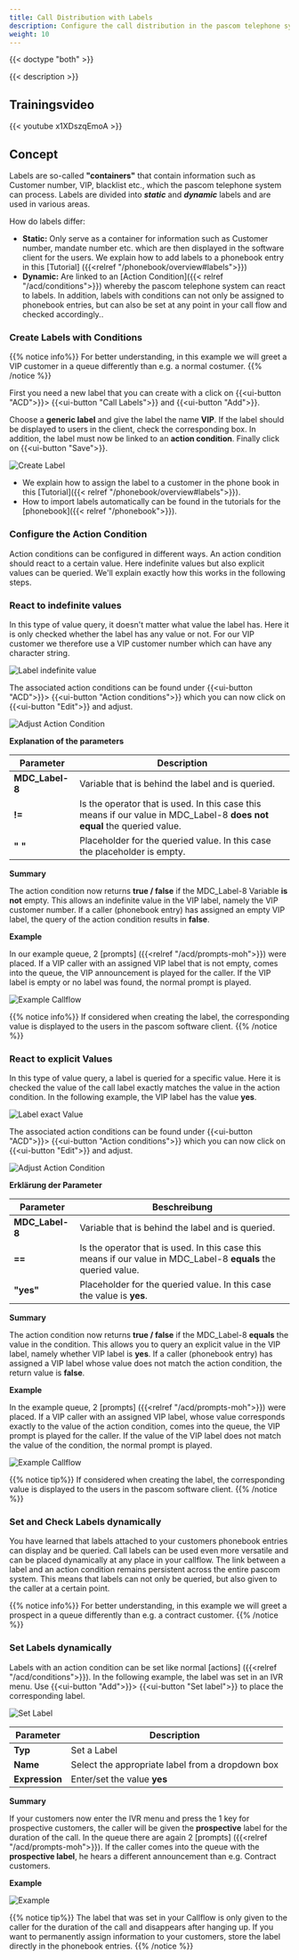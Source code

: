 ```yaml
---
title: Call Distribution with Labels
description: Configure the call distribution in the pascom telephone system with labels
weight: 10
---
```


{{< doctype "both" >}}
 
{{< description >}}

## Trainingsvideo
{{< youtube x1XDszqEmoA >}} 

## Concept

Labels are so-called **"containers"** that contain information such as Customer number, VIP, blacklist etc., which the pascom telephone system can process. Labels are divided into ***static*** and ***dynamic*** labels and are used in various areas. 

How do labels differ:

+ **Static:** Only serve as a container for information such as Customer number, mandate number etc. which are then displayed in the software client for the users. We explain how to add labels to a phonebook entry in this [Tutorial] ({{<relref "/phonebook/overview#labels">}})</br>
+ **Dynamic:** Are linked to an [Action Condition]({{< relref "/acd/conditions">}}) whereby the pascom telephone system can react to labels. In addition, labels with conditions can not only be assigned to phonebook entries, but can also be set at any point in your call flow and checked accordingly.. 


### Create Labels with Conditions

{{% notice info%}}
For better understanding, in this example we will greet a VIP customer in a queue differently than e.g. a normal costumer.
{{% /notice %}}

First you need a new label that you can create with a click on {{<ui-button "ACD">}}> {{<ui-button "Call Labels">}} and {{<ui-button "Add">}}.

Choose a **generic label** and give the label the name **VIP**. If the label should be displayed to users in the client, check the corresponding box. In addition, the label must now be linked to an **action condition**. Finally click on {{<ui-button "Save">}}.


![Create Label](setup_label.en.JPG?width=60%)

- We explain how to assign the label to a customer in the phone book in this [Tutorial]({{< relref "/phonebook/overview#labels">}}).
- How to import labels automatically can be found in the tutorials for the [phonebook]({{< relref "/phonebook">}}).

### Configure the Action Condition

Action conditions can be configured in different ways. An action condition should react to a certain value. Here indefinite values ​​but also explicit values ​​can be queried. We'll explain exactly how this works in the following steps.

### React to indefinite values

In this type of value query, it doesn't matter what value the label has. Here it is only checked whether the label has any value or not. For our VIP customer we therefore use a VIP customer number which can have any character string.

![Label indefinite value](phonebook_label_1.en.JPG)

The associated action conditions can be found under {{<ui-button "ACD">}}> {{<ui-button "Action conditions">}} which you can now click on {{<ui-button "Edit">}} and adjust.

![Adjust Action Condition](condition_1.en.JPG?width=60%)

**Explanation of the parameters**

|Parameter|Description|
|---|---|
|**MDC_Label-8**|Variable that is behind the label and is queried.|
|**!=**|Is the operator that is used. In this case this means if our value in MDC_Label-8 **does not equal** the queried value.|
|**" "**|Placeholder for the queried value. In this case the placeholder is empty.|

**Summary**

The action condition now returns **true / false** if the MDC_Label-8 Variable **is not** empty. This allows an indefinite value in the VIP label, namely the VIP customer number. If a caller (phonebook entry) has assigned an empty VIP label, the query of the action condition results in **false**.


**Example**

In our example queue, 2 [prompts] ({{<relref "/acd/prompts-moh">}}) were placed. If a VIP caller with an assigned VIP label that is not empty, comes into the queue, the VIP announcement is played for the caller. If the VIP label is empty or no label was found, the normal prompt is played.


![Example Callflow](example_label_callflow1_EN.jpg)

{{% notice info%}}
If considered when creating the label, the corresponding value is displayed to the users in the pascom software client.
{{% /notice %}}

### React to explicit Values

In this type of value query, a label is queried for a specific value. Here it is checked the value of the call label exactly matches the value in the action condition. In the following example, the VIP label has the value **yes**.

![Label exact Value](phonebook_label_2.en.JPG)

The associated action conditions can be found under {{<ui-button "ACD">}}> {{<ui-button "Action conditions">}} which you can now click on {{<ui-button "Edit">}} and adjust.

![Adjust Action Condition](condition_2.en.JPG?width=60%)

**Erklärung der Parameter**

|Parameter|Beschreibung|
|---|---|
|**MDC_Label-8**|Variable that is behind the label and is queried.|
|**==**|Is the operator that is used. In this case this means if our value in MDC_Label-8 **equals** the queried value.|
|**"yes"**|Placeholder for the queried value. In this case the value is **yes**.|

**Summary**

The action condition now returns **true / false** if the MDC_Label-8 **equals** the value in the condition. This allows you to query an explicit value in the VIP label, namely whether VIP label is **yes**. If a caller (phonebook entry) has assigned a VIP label whose value does not match the action condition, the return value is **false**.


**Example**

In the example queue, 2 [prompts] ({{<relref "/acd/prompts-moh">}}) were placed. If a VIP caller with an assigned VIP label, whose value corresponds exactly to the value of the action condition, comes into the queue, the VIP prompt is played for the caller. If the value of the VIP label does not match the value of the condition, the normal prompt is played.


![Example Callflow](example_label_callflow2_EN.jpg)

{{% notice tip%}}
If considered when creating the label, the corresponding value is displayed to the users in the pascom software client.
{{% /notice %}}

### Set and Check Labels dynamically

You have learned that labels attached to your customers phonebook entries can display and be queried. Call labels can be used even more versatile and can be placed dynamically at any place in your callflow. The link between a label and an action condition remains persistent across the entire pascom system. This means that labels can not only be queried, but also given to the caller at a certain point.

{{% notice info%}}
For better understanding, in this example we will greet a prospect in a queue differently than e.g. a contract customer.
{{% /notice %}}

### Set Labels dynamically

Labels with an action condition can be set like normal [actions] ({{<relref "/acd/conditions">}}). In the following example, the label was set in an IVR menu. Use {{<ui-button "Add">}}> {{<ui-button "Set label">}} to place the corresponding label.

![Set Label](set_label.en.JPG?width=70%)

|Parameter|Description|
|---|---|
|**Typ**|Set a Label|
|**Name**|Select the appropriate label from a dropdown box|
|**Expression**|Enter/set the value **yes**|

**Summary**

If your customers now enter the IVR menu and press the 1 key for prospective customers, the caller will be given the **prospective** label for the duration of the call. In the queue there are again 2 [prompts] ({{<relref "/acd/prompts-moh">}}). If the caller comes into the queue with the **prospective label**, he hears a different announcement than e.g. Contract customers.

**Example**


![Example](example_label_ivr_EN.jpg)

{{% notice tip%}}
The label that was set in your Callflow is only given to the caller for the duration of the call and disappears after hanging up. If you want to permanently assign information to your customers, store the label directly in the phonebook entries.
{{% /notice %}}
